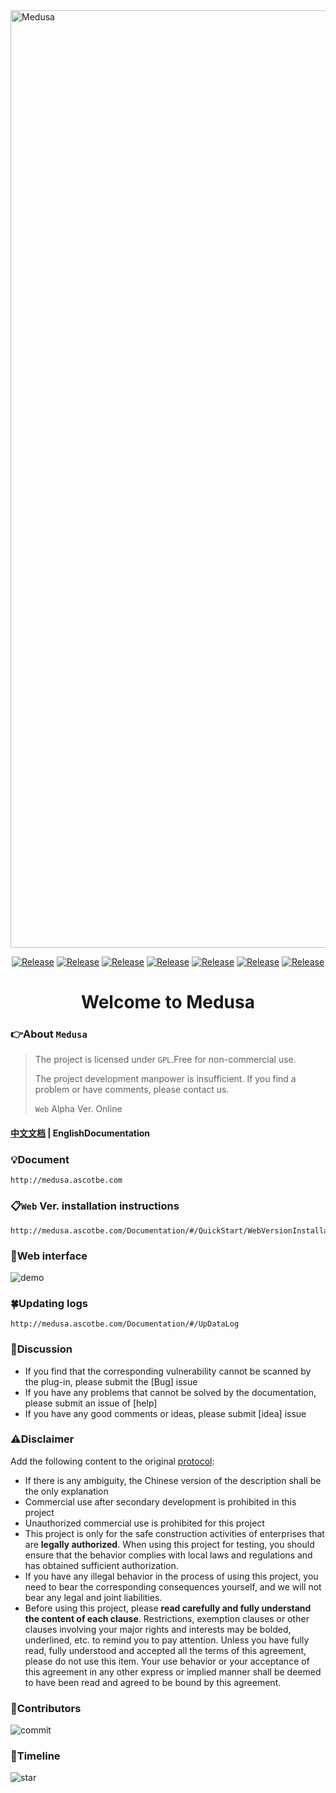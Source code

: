 <img src="https://github.com/Ascotbe/Medusa/blob/master/Medusa.png?raw=true" width="1500" alt="Medusa" /> 

<p align="center">
    <a href="https://github.com/Ascotbe/Medusa"><img alt="Release" src="https://img.shields.io/badge/Ascotbe-Medusa-green"></a>
    <a href="https://github.com/Ascotbe/Medusa"><img alt="Release" src="https://img.shields.io/github/repo-size/Ascotbe/Medusa"></a>
    <a href="https://github.com/Ascotbe/Medusa"><img alt="Release" src="https://img.shields.io/badge/python-3.7+-blueviolet"></a>
    <a href="https://github.com/Ascotbe/Medusa"><img alt="Release" src="https://visitor-badge.glitch.me/badge?page_id=https://github.com/Ascotbe/Medusa/README.md"></a>
    <a href="https://github.com/Ascotbe/Medusa"><img alt="Release" src="https://img.shields.io/badge/Version-1.0-red"></a>
    <a href="https://github.com/Ascotbe/Medusa"><img alt="Release" src="https://img.shields.io/badge/LICENSE-GPL-ff69b4"></a>
	<a href="https://github.com/ascotbe/Medusa/stargazers"><img alt="Release" src="https://img.shields.io/github/stars/ascotbe/Medusa.svg"></a>
</p>

<h1 align="center" >Welcome to Medusa</h1>

### :point_right:About `Medusa`

> The project is licensed under `GPL`.Free for non-commercial use.
>
> The project development manpower is insufficient. If you find a problem or have comments, please contact us.
>
> `Web`  Alpha Ver. Online


#### **[中文文档](https://github.com/Ascotbe/Medusa/blob/master/README.CN.md) | EnglishDocumentation**

### :bulb:Document

```
http://medusa.ascotbe.com
```

### :clipboard:`Web` Ver. installation instructions

```
http://medusa.ascotbe.com/Documentation/#/QuickStart/WebVersionInstallation
```

### :space_invader:Web interface

![demo](https://github.com/Ascotbe/Random-img/blob/master/Medusa/web_demo.gif?raw=true)

### :four_leaf_clover:Updating logs

```
http://medusa.ascotbe.com/Documentation/#/UpDataLog
```


### :green_heart:Discussion

- If you find that the corresponding vulnerability cannot be scanned by the plug-in, please submit the [Bug] issue
- If you have any problems that cannot be solved by the documentation, please submit an issue of [help]
- If you have any good comments or ideas, please submit [idea] issue


### :warning:Disclaimer

Add the following content to the original [protocol](https://github.com/Ascotbe/Medusa/blob/master/LICENSE):

- If there is any ambiguity, the Chinese version of the description shall be the only explanation
- Commercial use after secondary development is prohibited in this project 
- Unauthorized commercial use is prohibited for this project
- This project is only for the safe construction activities of enterprises that are **legally authorized**. When using this project for testing, you should ensure that the behavior complies with local laws and regulations and has obtained sufficient authorization.
- If you have any illegal behavior in the process of using this project, you need to bear the corresponding consequences yourself, and we will not bear any legal and joint liabilities.
- Before using this project, please **read carefully and fully understand the content of each clause**. Restrictions, exemption clauses or other clauses involving your major rights and interests may be bolded, underlined, etc. to remind you to pay attention. Unless you have fully read, fully understood and accepted all the terms of this agreement, please do not use this item. Your use behavior or your acceptance of this agreement in any other express or implied manner shall be deemed to have been read and agreed to be bound by this agreement.


### :palm_tree:Contributors

![commit](https://opencollective.com/Medusa/contributors.svg?width=890&button=false)


### :checkered_flag:Timeline

![star](https://starchart.cc/Ascotbe/Medusa.svg)

